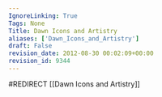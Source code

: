 ```yaml
---
IgnoreLinking: True
Tags: None
Title: Dawn Icons and Artistry
aliases: ['Dawn_Icons_and_Artistry']
draft: False
revision_date: 2012-08-30 00:02:09+00:00
revision_id: 9344
---
```


#REDIRECT [[Dawn Icons and Artistry]]